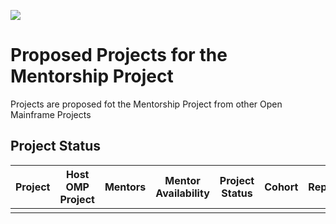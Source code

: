 ![](https://github.com/openmainframeproject/artwork/blob/master/projects/mentorship/mentorship-color.svg)

# Proposed Projects for the Mentorship Project

Projects are proposed fot the Mentorship Project from other Open Mainframe Projects

## Project Status

| Project | Host OMP Project | Mentors | Mentor Availability | Project Status | Cohort | Repository |  Descripton |
|---|---|---|---|---|---|---|---|
|  |  |  |  |  |  |  |  |
